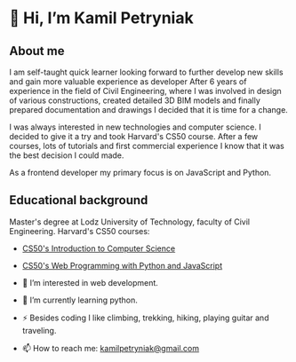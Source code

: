 # 👋 Hi, I’m Kamil Petryniak

## About me
I am self-taught quick learner looking forward to further develop new skills and gain more valuable experience as developer
After 6 years of experience in the field of Civil Engineering, where I was involved in design of various constructions, created detailed 3D BIM models and finally prepared documentation and drawings I decided that it is time for a change.

I was always interested in new technologies and computer science. I decided to give it a try and took Harvard's CS50 course. After a few courses, lots of tutorials and first commercial experience I know that it was the best decision I could made.

As a frontend developer my primary focus is on JavaScript and Python.

## Educational background
Master's degree at Lodz University of Technology, faculty of Civil Engineering.
Harvard's CS50 courses:
- [CS50's Introduction to Computer Science](https://certificates.cs50.io/af44ea8c-2ff8-44ed-a102-cfa8e22f8493.pdf?size=letter)
- [CS50's Web Programming with Python and JavaScript](https://certificates.cs50.io/c83d4b4b-b5a1-45d4-bd54-7724ddd6c816.pdf?size=letter)


- 👀 I’m interested in web development.
- 🌱 I’m currently learning python.
- ⚡ Besides coding I like climbing, trekking, hiking, playing guitar and traveling.
- 📫 How to reach me: kamilpetryniak@gmail.com

<!---
szalashaska/szalashaska is a ✨ special ✨ repository because its `README.md` (this file) appears on your GitHub profile.
You can click the Preview link to take a look at your changes.
--->
